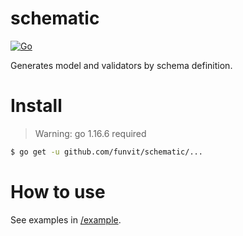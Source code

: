 # schematic

[![Go](https://github.com/funvit/schematic/actions/workflows/go.yml/badge.svg)](https://github.com/funvit/schematic/actions/workflows/go.yml)

Generates model and validators by schema definition.


# Install

> Warning: go 1.16.6 required

```bash
$ go get -u github.com/funvit/schematic/...
```

# How to use

See examples in [/example](./example).
